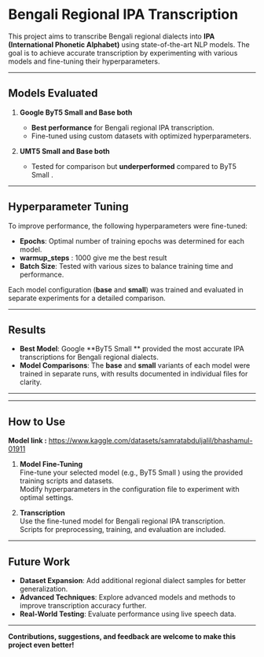 
# Bengali Regional IPA Transcription

This project aims to transcribe Bengali regional dialects into **IPA (International Phonetic Alphabet)** using state-of-the-art NLP models. The goal is to achieve accurate transcription by experimenting with various models and fine-tuning their hyperparameters.

---

## Models Evaluated

1. **Google ByT5 Small and  Base both**  
   - **Best performance** for Bengali regional IPA transcription.  
   - Fine-tuned using custom datasets with optimized hyperparameters.

2. **UMT5 Small and Base both**  
   - Tested for comparison but **underperformed** compared to ByT5 Small .

---

## Hyperparameter Tuning

To improve performance, the following hyperparameters were fine-tuned:

- **Epochs**: Optimal number of training epochs was determined for each model.  
- **warmup_steps** : 1000 give me the best result
- **Batch Size**: Tested with various sizes to balance training time and performance.

Each model configuration (**base** and **small**) was trained and evaluated in separate experiments for a detailed comparison.

---

## Results

- **Best Model**: Google **ByT5 Small ** provided the most accurate IPA transcriptions for Bengali regional dialects.  
- **Model Comparisons**: The **base** and **small** variants of each model were trained in separate runs, with results documented in individual files for clarity.

---



---

## How to Use
 
**Model link :** https://www.kaggle.com/datasets/samratabduljalil/bhashamul-01911


1. **Model Fine-Tuning**  
   Fine-tune your selected model (e.g., ByT5 Small ) using the provided training scripts and datasets.  
   Modify hyperparameters in the configuration file to experiment with optimal settings.

2. **Transcription**  
   Use the fine-tuned model for Bengali regional IPA transcription.  
   Scripts for preprocessing, training, and evaluation are included.

---

## Future Work

- **Dataset Expansion**: Add additional regional dialect samples for better generalization.  
- **Advanced Techniques**: Explore advanced models and methods to improve transcription accuracy further.  
- **Real-World Testing**: Evaluate performance using live speech data.  

---

**Contributions, suggestions, and feedback are welcome to make this project even better!**
